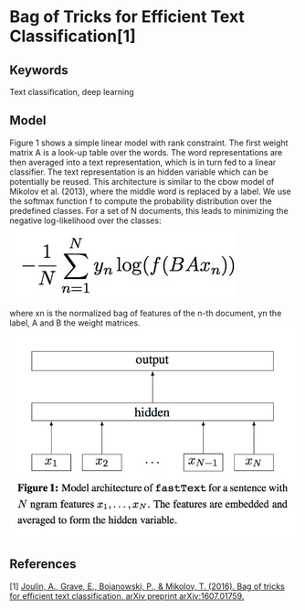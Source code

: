 # Bag of Tricks for Efficient Text Classification[1]

## Keywords
Text classification, deep learning

## Model
Figure 1 shows a simple linear model with rank constraint. The first weight matrix A is a look-up table over the words. The word representations are then averaged into a text representation, which is in turn fed to a linear classifier. The text representation is an hidden variable which can be potentially be reused. This architecture is similar to the cbow model of Mikolov et al. (2013), where the middle word is replaced by a label. We use the softmax function f to compute the probability distribution over the predefined classes. For a set of N documents, this leads to minimizing the negative log-likelihood over the classes:
<img src='images/6.jpeg'>

where xn is the normalized bag of features of the n-th document, yn the label, A and B the weight matrices. 
<img src='images/7.jpeg'>

## References
[1] [Joulin, A., Grave, E., Bojanowski, P., & Mikolov, T. (2016). Bag of tricks for efficient text classification. arXiv preprint arXiv:1607.01759.](https://arxiv.org/pdf/1607.01759)